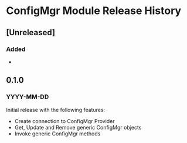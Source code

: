 # ConfigMgr Module Release History


## [Unreleased]
### Added
-

## 0.1.0
### YYYY-MM-DD

Initial release with the following features:

- Create connection to ConfigMgr Provider
- Get, Update and Remove generic ConfigMgr objects
- Invoke generic ConfigMgr methods
